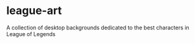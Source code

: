 # league-art
A collection of desktop backgrounds dedicated to the best characters in League of Legends
